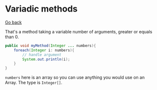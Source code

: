 # Variadic methods

[Go back](../index.md#advanced)

That's a method taking a variable number of arguments, greater or equals than 0.

```java
public void myMethod(Integer ... numbers){
    foreach(Integer i: numbers){
        // handle argument
        System.out.println(i);
    }
}
```

`numbers` here is an array so you can use anything you would use on an Array. The type is `Integer[]`.